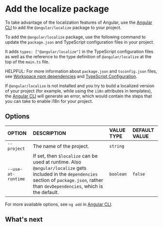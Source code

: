 # Add the localize package

To take advantage of the localization features of Angular, use the [Angular CLI][AioCliMain] to add the `@angular/localize` package to your project.

To add the `@angular/localize` package, use the following command to update the `package.json` and TypeScript configuration files in your project.

<docs-code path="i18n/doc-files/commands.sh" visibleRegion="add-localize"/>

It adds `types: ["@angular/localize"]` in the TypeScript configuration files as well as the reference to the type definition of `@angular/localize` at the top of the `main.ts` file.

HELPFUL: For more information about `package.json` and `tsconfig.json` files, see [Workspace npm dependencies][AioGuideNpmPackages] and [TypeScript Configuration][AioGuideTsConfig].

If `@angular/localize` is not installed and you try to build a localized version of your project (for example, while using the `i18n` attributes in templates), the [Angular CLI][AioCliMain] will generate an error, which would contain the steps that you can take to enable i18n for your project.

## Options

| OPTION           | DESCRIPTION | VALUE TYPE | DEFAULT VALUE
|:---              |:---    |:------     |:------
| `--project`      | The name of the project. | `string` |
| `--use-at-runtime` | If set, then `$localize` can be used at runtime. Also `@angular/localize` gets included in the `dependencies` section of `package.json`, rather than `devDependencies`, which is the default.  | `boolean` | `false`

For more available options, see `ng add` in [Angular CLI][AioCliMain].

## What's next

<docs-pill-row>
  <docs-pill href="api/localize" title="@angular/localize API"/>
  <docs-pill href="guide/i18n/locale-id" title="Refer to locales by ID"/>
</docs-pill-row>

[AioCliMain]: cli "CLI Overview and Command Reference | Angular"

[AioGuideNpmPackages]: reference/configs/npm-packages "Workspace npm dependencies | Angular"

[AioGuideTsConfig]: https://www.typescriptlang.org/docs/handbook/tsconfig-json.html "TypeScript Configuration"
